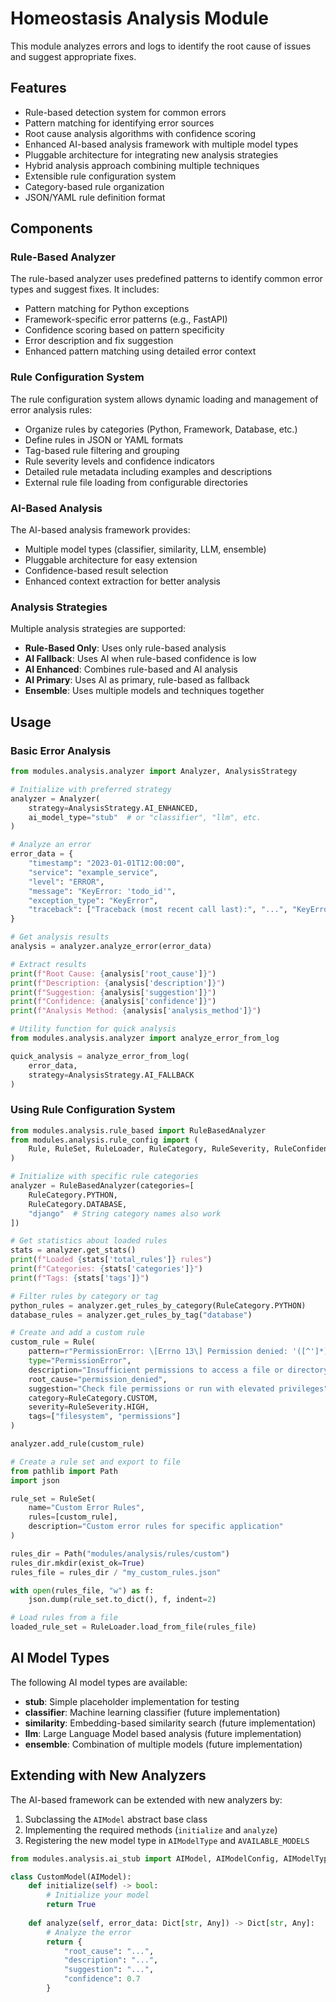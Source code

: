 # Homeostasis Analysis Module

This module analyzes errors and logs to identify the root cause of issues and suggest appropriate fixes.

## Features

- Rule-based detection system for common errors
- Pattern matching for identifying error sources
- Root cause analysis algorithms with confidence scoring
- Enhanced AI-based analysis framework with multiple model types
- Pluggable architecture for integrating new analysis strategies
- Hybrid analysis approach combining multiple techniques
- Extensible rule configuration system
- Category-based rule organization
- JSON/YAML rule definition format

## Components

### Rule-Based Analyzer

The rule-based analyzer uses predefined patterns to identify common error types and suggest fixes. It includes:

- Pattern matching for Python exceptions
- Framework-specific error patterns (e.g., FastAPI)
- Confidence scoring based on pattern specificity
- Error description and fix suggestion
- Enhanced pattern matching using detailed error context

### Rule Configuration System

The rule configuration system allows dynamic loading and management of error analysis rules:

- Organize rules by categories (Python, Framework, Database, etc.)
- Define rules in JSON or YAML formats
- Tag-based rule filtering and grouping
- Rule severity levels and confidence indicators
- Detailed rule metadata including examples and descriptions
- External rule file loading from configurable directories

### AI-Based Analysis

The AI-based analysis framework provides:

- Multiple model types (classifier, similarity, LLM, ensemble)
- Pluggable architecture for easy extension
- Confidence-based result selection
- Enhanced context extraction for better analysis

### Analysis Strategies

Multiple analysis strategies are supported:

- **Rule-Based Only**: Uses only rule-based analysis
- **AI Fallback**: Uses AI when rule-based confidence is low
- **AI Enhanced**: Combines rule-based and AI analysis
- **AI Primary**: Uses AI as primary, rule-based as fallback
- **Ensemble**: Uses multiple models and techniques together

## Usage

### Basic Error Analysis

```python
from modules.analysis.analyzer import Analyzer, AnalysisStrategy

# Initialize with preferred strategy
analyzer = Analyzer(
    strategy=AnalysisStrategy.AI_ENHANCED,
    ai_model_type="stub"  # or "classifier", "llm", etc.
)

# Analyze an error
error_data = {
    "timestamp": "2023-01-01T12:00:00", 
    "service": "example_service",
    "level": "ERROR",
    "message": "KeyError: 'todo_id'",
    "exception_type": "KeyError",
    "traceback": ["Traceback (most recent call last):", "...", "KeyError: 'todo_id'"]
}

# Get analysis results
analysis = analyzer.analyze_error(error_data)

# Extract results
print(f"Root Cause: {analysis['root_cause']}")
print(f"Description: {analysis['description']}")
print(f"Suggestion: {analysis['suggestion']}")
print(f"Confidence: {analysis['confidence']}")
print(f"Analysis Method: {analysis['analysis_method']}")

# Utility function for quick analysis
from modules.analysis.analyzer import analyze_error_from_log

quick_analysis = analyze_error_from_log(
    error_data,
    strategy=AnalysisStrategy.AI_FALLBACK
)
```

### Using Rule Configuration System

```python
from modules.analysis.rule_based import RuleBasedAnalyzer
from modules.analysis.rule_config import (
    Rule, RuleSet, RuleLoader, RuleCategory, RuleSeverity, RuleConfidence
)

# Initialize with specific rule categories
analyzer = RuleBasedAnalyzer(categories=[
    RuleCategory.PYTHON,
    RuleCategory.DATABASE,
    "django"  # String category names also work
])

# Get statistics about loaded rules
stats = analyzer.get_stats()
print(f"Loaded {stats['total_rules']} rules")
print(f"Categories: {stats['categories']}")
print(f"Tags: {stats['tags']}")

# Filter rules by category or tag
python_rules = analyzer.get_rules_by_category(RuleCategory.PYTHON)
database_rules = analyzer.get_rules_by_tag("database")

# Create and add a custom rule
custom_rule = Rule(
    pattern=r"PermissionError: \[Errno 13\] Permission denied: '([^']*)'",
    type="PermissionError",
    description="Insufficient permissions to access a file or directory",
    root_cause="permission_denied",
    suggestion="Check file permissions or run with elevated privileges",
    category=RuleCategory.CUSTOM,
    severity=RuleSeverity.HIGH,
    tags=["filesystem", "permissions"]
)

analyzer.add_rule(custom_rule)

# Create a rule set and export to file
from pathlib import Path
import json

rule_set = RuleSet(
    name="Custom Error Rules",
    rules=[custom_rule],
    description="Custom error rules for specific application"
)

rules_dir = Path("modules/analysis/rules/custom")
rules_dir.mkdir(exist_ok=True)
rules_file = rules_dir / "my_custom_rules.json"

with open(rules_file, "w") as f:
    json.dump(rule_set.to_dict(), f, indent=2)

# Load rules from a file
loaded_rule_set = RuleLoader.load_from_file(rules_file)
```

## AI Model Types

The following AI model types are available:

- **stub**: Simple placeholder implementation for testing
- **classifier**: Machine learning classifier (future implementation)
- **similarity**: Embedding-based similarity search (future implementation)
- **llm**: Large Language Model based analysis (future implementation)
- **ensemble**: Combination of multiple models (future implementation)

## Extending with New Analyzers

The AI-based framework can be extended with new analyzers by:

1. Subclassing the `AIModel` abstract base class
2. Implementing the required methods (`initialize` and `analyze`)
3. Registering the new model type in `AIModelType` and `AVAILABLE_MODELS`

```python
from modules.analysis.ai_stub import AIModel, AIModelConfig, AIModelType

class CustomModel(AIModel):
    def initialize(self) -> bool:
        # Initialize your model
        return True
        
    def analyze(self, error_data: Dict[str, Any]) -> Dict[str, Any]:
        # Analyze the error
        return {
            "root_cause": "...",
            "description": "...",
            "suggestion": "...", 
            "confidence": 0.7
        }
```